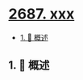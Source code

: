 # [2687. xxx](https://github.com/Tdahuyou/TNotes.leetcode/tree/main/notes/2687.%20xxx)

<!-- region:toc -->

- [1. 📝 概述](#1--概述)

<!-- endregion:toc -->

## 1. 📝 概述
